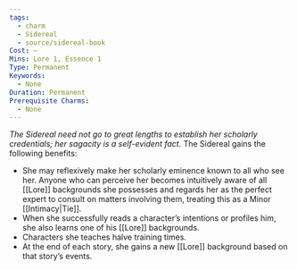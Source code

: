 ```yaml
---
tags:
  - charm
  - Sidereal
  - source/sidereal-book
Cost: —
Mins: Lore 1, Essence 1
Type: Permanent
Keywords:
  - None
Duration: Permanent
Prerequisite Charms:
  - None
---
```

*The Sidereal need not go to great lengths to establish her scholarly credentials; her sagacity is a self-evident fact.*
The Sidereal gains the following benefits: 
- She may reflexively make her scholarly eminence known to all who see her. Anyone who can perceive her becomes intuitively aware of all [[Lore]] backgrounds she possesses and regards her as the perfect expert to consult on matters involving them, treating this as a Minor [[Intimacy|Tie]]. 
- When she successfully reads a character’s intentions or profiles him, she also learns one of his [[Lore]] backgrounds. 
- Characters she teaches halve training times. 
- At the end of each story, she gains a new [[Lore]] background based on that story’s events.